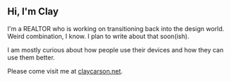 ## Hi, I'm Clay

I'm a REALTOR who is working on transitioning back into the design world. Weird combination, I know. I plan to write about that soon(ish).

I am mostly curious about how people use their devices and how they can use them better.

Please come visit me at [claycarson.net](https://claycarson.net).
